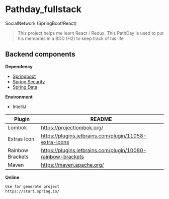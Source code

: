 # Pathday_fullstack
SocialNetwork (SpringBoot/React)
> This project helps me learn React / Redux. This PathDay is used to put his memories in a BDD (H2) to keep track of his life

## Backend components
**Dependency**
- [Springboot] 
- [Spring Security]
- [Spring Data]

**Environment**
- IntelliJ

| Plugin | README |
| ------ | ------ |
| Lombok | https://projectlombok.org/|
|Extras Icon | https://plugins.jetbrains.com/plugin/11058-extra-icons|
|Rainbow Brackets|https://plugins.jetbrains.com/plugin/10080-rainbow-brackets|
|Maven|https://maven.apache.org/|

**Online**
```sh
Use for generate project
https://start.spring.io/
```


[//]: # "These are reference links used in the body of this note and get stripped out when the markdown processor does its job. There is no need to format nicely because it shouldn't be seen. Thanks SO - http://stackoverflow.com/questions/4823468/store-comments-in-markdown-syntax"
[Springboot]: <https://spring.io/projects/spring-boot>
[Spring Security]: <https://spring.io/projects/spring-security>
[Spring Data]: <https://spring.io/projects/spring-data>

